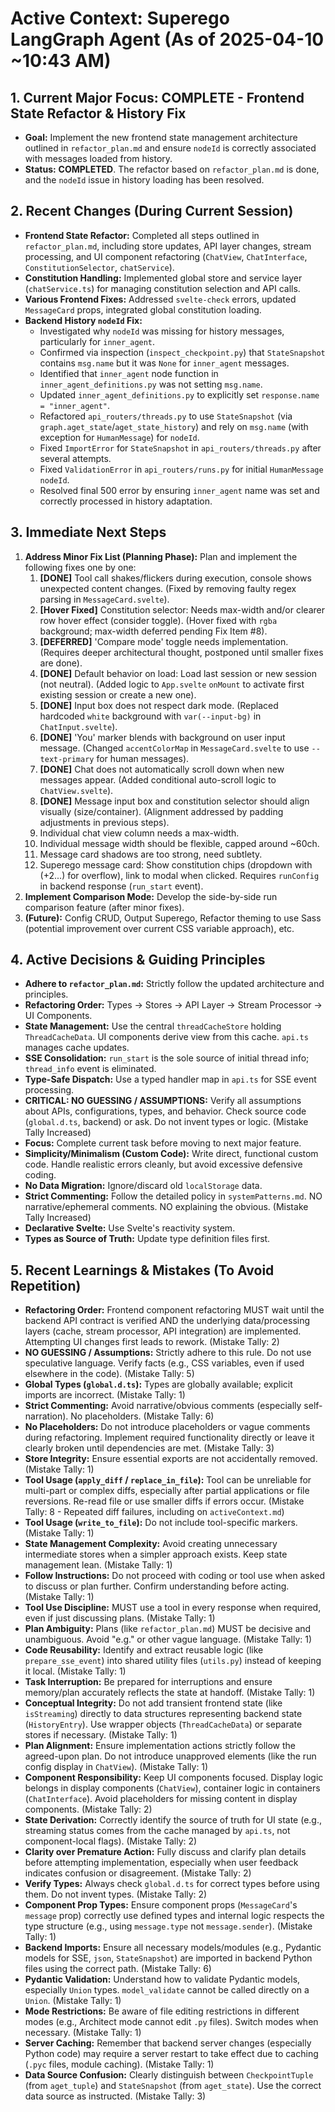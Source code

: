  # Active Context: Superego LangGraph Agent (As of 2025-04-10 ~10:43 AM)

 ## 1. Current Major Focus: COMPLETE - Frontend State Refactor & History Fix

 *   **Goal:** Implement the new frontend state management architecture outlined in `refactor_plan.md` and ensure `nodeId` is correctly associated with messages loaded from history.
 *   **Status:** **COMPLETED**. The refactor based on `refactor_plan.md` is done, and the `nodeId` issue in history loading has been resolved.

 ## 2. Recent Changes (During Current Session)

 *   **Frontend State Refactor:** Completed all steps outlined in `refactor_plan.md`, including store updates, API layer changes, stream processing, and UI component refactoring (`ChatView`, `ChatInterface`, `ConstitutionSelector`, `chatService`).
 *   **Constitution Handling:** Implemented global store and service layer (`chatService.ts`) for managing constitution selection and API calls.
 *   **Various Frontend Fixes:** Addressed `svelte-check` errors, updated `MessageCard` props, integrated global constitution loading.
 *   **Backend History `nodeId` Fix:**
     *   Investigated why `nodeId` was missing for history messages, particularly for `inner_agent`.
     *   Confirmed via inspection (`inspect_checkpoint.py`) that `StateSnapshot` contains `msg.name` but it was `None` for `inner_agent` messages.
     *   Identified that `inner_agent` node function in `inner_agent_definitions.py` was not setting `msg.name`.
     *   Updated `inner_agent_definitions.py` to explicitly set `response.name = "inner_agent"`.
     *   Refactored `api_routers/threads.py` to use `StateSnapshot` (via `graph.aget_state`/`aget_state_history`) and rely on `msg.name` (with exception for `HumanMessage`) for `nodeId`.
     *   Fixed `ImportError` for `StateSnapshot` in `api_routers/threads.py` after several attempts.
     *   Fixed `ValidationError` in `api_routers/runs.py` for initial `HumanMessage` `nodeId`.
     *   Resolved final 500 error by ensuring `inner_agent` name was set and correctly processed in history adaptation.

 ## 3. Immediate Next Steps

 1.  **Address Minor Fix List (Planning Phase):** Plan and implement the following fixes one by one:
     1.  **[DONE]** Tool call shakes/flickers during execution, console shows unexpected content changes. (Fixed by removing faulty regex parsing in `MessageCard.svelte`).
     2.  **[Hover Fixed]** Constitution selector: Needs max-width and/or clearer row hover effect (consider toggle). (Hover fixed with `rgba` background; max-width deferred pending Fix Item #8).
     3.  **[DEFERRED]** 'Compare mode' toggle needs implementation. (Requires deeper architectural thought, postponed until smaller fixes are done).
     4.  **[DONE]** Default behavior on load: Load last session or new session (not neutral). (Added logic to `App.svelte` `onMount` to activate first existing session or create a new one).
     5.  **[DONE]** Input box does not respect dark mode. (Replaced hardcoded `white` background with `var(--input-bg)` in `ChatInput.svelte`).
     6.  **[DONE]** 'You' marker blends with background on user input message. (Changed `accentColorMap` in `MessageCard.svelte` to use `--text-primary` for human messages).
     7.  **[DONE]** Chat does not automatically scroll down when new messages appear. (Added conditional auto-scroll logic to `ChatView.svelte`).
     8.  **[DONE]** Message input box and constitution selector should align visually (size/container). (Alignment addressed by padding adjustments in previous steps).
     9.  Individual chat view column needs a max-width.
     10. Individual message width should be flexible, capped around ~60ch.
     11. Message card shadows are too strong, need subtlety.
     12. Superego message card: Show constitution chips (dropdown  with (+2...) for overflow), link to modal when clicked. Requires `runConfig` in backend response (`run_start` event).
 2.  **Implement Comparison Mode:** Develop the side-by-side run comparison feature (after minor fixes).
 3.  **(Future):** Config CRUD, Output Superego, Refactor theming to use Sass (potential improvement over current CSS variable approach), etc.

 ## 4. Active Decisions & Guiding Principles

 *   **Adhere to `refactor_plan.md`:** Strictly follow the updated architecture and principles.
 *   **Refactoring Order:** Types -> Stores -> API Layer -> Stream Processor -> UI Components.
 *   **State Management:** Use the central `threadCacheStore` holding `ThreadCacheData`. UI components derive view from this cache. `api.ts` manages cache updates.
 *   **SSE Consolidation:** `run_start` is the sole source of initial thread info; `thread_info` event is eliminated.
 *   **Type-Safe Dispatch:** Use a typed handler map in `api.ts` for SSE event processing.
 *   **CRITICAL: NO GUESSING / ASSUMPTIONS:** Verify all assumptions about APIs, configurations, types, and behavior. Check source code (`global.d.ts`, backend) or ask. Do not invent types or logic. (Mistake Tally Increased)
 *   **Focus:** Complete current task before moving to next major feature.
 *   **Simplicity/Minimalism (Custom Code):** Write direct, functional custom code. Handle realistic errors cleanly, but avoid excessive defensive coding.
 *   **No Data Migration:** Ignore/discard old `localStorage` data.
 *   **Strict Commenting:** Follow the detailed policy in `systemPatterns.md`. NO narrative/ephemeral comments. NO explaining the obvious. (Mistake Tally Increased)
 *   **Declarative Svelte:** Use Svelte's reactivity system.
 *   **Types as Source of Truth:** Update type definition files first.

 ## 5. Recent Learnings & Mistakes (To Avoid Repetition)

 *   **Refactoring Order:** Frontend component refactoring MUST wait until the backend API contract is verified AND the underlying data/processing layers (cache, stream processor, API integration) are implemented. Attempting UI changes first leads to rework. (Mistake Tally: 2)
 *   **NO GUESSING / Assumptions:** Strictly adhere to this rule. Do not use speculative language. Verify facts (e.g., CSS variables, even if used elsewhere in the code). (Mistake Tally: 5)
 *   **Global Types (`global.d.ts`):** Types are globally available; explicit imports are incorrect. (Mistake Tally: 1)
 *   **Strict Commenting:** Avoid narrative/obvious comments (especially self-narration). No placeholders. (Mistake Tally: 6)
 *   **No Placeholders:** Do not introduce placeholders or vague comments during refactoring. Implement required functionality directly or leave it clearly broken until dependencies are met. (Mistake Tally: 3)
 *   **Store Integrity:** Ensure essential exports are not accidentally removed. (Mistake Tally: 1)
 *   **Tool Usage (`apply_diff` / `replace_in_file`):** Tool can be unreliable for multi-part or complex diffs, especially after partial applications or file reversions. Re-read file or use smaller diffs if errors occur. (Mistake Tally: 8 - Repeated diff failures, including on `activeContext.md`)
 *   **Tool Usage (`write_to_file`):** Do not include tool-specific markers. (Mistake Tally: 1)
 *   **State Management Complexity:** Avoid creating unnecessary intermediate stores when a simpler approach exists. Keep state management lean. (Mistake Tally: 1)
 *   **Follow Instructions:** Do not proceed with coding or tool use when asked to discuss or plan further. Confirm understanding before acting. (Mistake Tally: 1)
 *   **Tool Use Discipline:** MUST use a tool in every response when required, even if just discussing plans. (Mistake Tally: 1)
 *   **Plan Ambiguity:** Plans (like `refactor_plan.md`) MUST be decisive and unambiguous. Avoid "e.g." or other vague language. (Mistake Tally: 1)
 *   **Code Reusability:** Identify and extract reusable logic (like `prepare_sse_event`) into shared utility files (`utils.py`) instead of keeping it local. (Mistake Tally: 1)
 *   **Task Interruption:** Be prepared for interruptions and ensure memory/plan accurately reflects the state at handoff. (Mistake Tally: 1)
 *   **Conceptual Integrity:** Do not add transient frontend state (like `isStreaming`) directly to data structures representing backend state (`HistoryEntry`). Use wrapper objects (`ThreadCacheData`) or separate stores if necessary. (Mistake Tally: 1)
 *   **Plan Alignment:** Ensure implementation actions strictly follow the agreed-upon plan. Do not introduce unapproved elements (like the run config display in `ChatView`). (Mistake Tally: 1)
 *   **Component Responsibility:** Keep UI components focused. Display logic belongs in display components (`ChatView`), container logic in containers (`ChatInterface`). Avoid placeholders for missing content in display components. (Mistake Tally: 2)
 *   **State Derivation:** Correctly identify the source of truth for UI state (e.g., streaming status comes from the cache managed by `api.ts`, not component-local flags). (Mistake Tally: 2)
 *   **Clarity over Premature Action:** Fully discuss and clarify plan details before attempting implementation, especially when user feedback indicates confusion or disagreement. (Mistake Tally: 2)
 *   **Verify Types:** Always check `global.d.ts` for correct types before using them. Do not invent types. (Mistake Tally: 2)
 *   **Component Prop Types:** Ensure component props (`MessageCard`'s `message` prop) correctly use defined types and internal logic respects the type structure (e.g., using `message.type` not `message.sender`). (Mistake Tally: 1)
 *   **Backend Imports:** Ensure all necessary models/modules (e.g., Pydantic models for SSE, `json`, `StateSnapshot`) are imported in backend Python files using the correct path. (Mistake Tally: 6)
 *   **Pydantic Validation:** Understand how to validate Pydantic models, especially `Union` types. `model_validate` cannot be called directly on a `Union`. (Mistake Tally: 1)
 *   **Mode Restrictions:** Be aware of file editing restrictions in different modes (e.g., Architect mode cannot edit `.py` files). Switch modes when necessary. (Mistake Tally: 1)
 *   **Server Caching:** Remember that backend server changes (especially Python code) may require a server restart to take effect due to caching (`.pyc` files, module caching). (Mistake Tally: 1)
 *   **Data Source Confusion:** Clearly distinguish between `CheckpointTuple` (from `aget_tuple`) and `StateSnapshot` (from `aget_state`). Use the correct data source as instructed. (Mistake Tally: 3)
